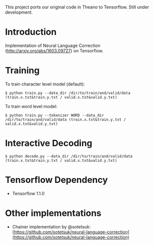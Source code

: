 This project ports our original code in Theano to Tensorflow. Still under development.

# Introduction

Implementation of Neural Language Correction (http://arxiv.org/abs/1603.09727) on Tensorflow.

# Training

To train character level model (default):


    $ python train.py --data_dir /dir/to/train/and/valid/data (train.x.txt&train.y.txt / valid.x.txt&valid.y.txt)


To train word level model:

    $ python train.py --tokenizer WORD --data_dir /dir/to/train/and/valid/data (train.x.txt&train.y.txt / valid.x.txt&valid.y.txt)

# Interactive Decoding

    $ python decode.py --data_dir /dir/to/train/and/valid/data (train.x.txt&train.y.txt / valid.x.txt&valid.y.txt)

# Tensorflow Dependency

- Tensorflow 1.1.0

# Other implementations

- Chainer implementation by @sotetsuk: [https://github.com/sotetsuk/neural-language-correction](https://github.com/sotetsuk/neural-language-correction)
